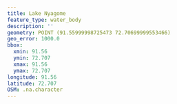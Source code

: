 ```yaml
---
title: Lake Nyagome
feature_type: water_body
description: ''
geometry: POINT (91.55999998725473 72.70699999553466)
geo_error: 1000.0
bbox:
  xmin: 91.56
  ymin: 72.707
  xmax: 91.56
  ymax: 72.707
longitude: 91.56
latitude: 72.707
OSM: .na.character
---
```

